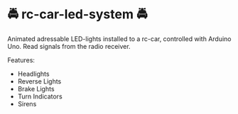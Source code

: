 # :oncoming_police_car: rc-car-led-system :oncoming_police_car:

Animated adressable LED-lights installed to a rc-car, controlled with Arduino Uno. Read signals from the radio receiver.

Features:
- Headlights
- Reverse Lights
- Brake Lights
- Turn Indicators
- Sirens
